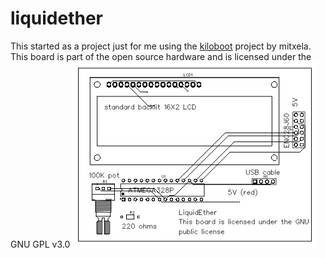 # liquidether
This started as a project just for me using the [kiloboot](https://github.com/mitxela/kiloboot) project by mitxela.
This board is part of the open source hardware and is licensed under the GNU GPL v3.0
![this is the main PCB exported as a .png from easyEDA, the gerber file is included in the code and in the releases](https://github.com/twinec/liquidether/blob/main/PCB_PCB_2021-02-12_14-17-15_2021-02-27.png "Main PCB")
